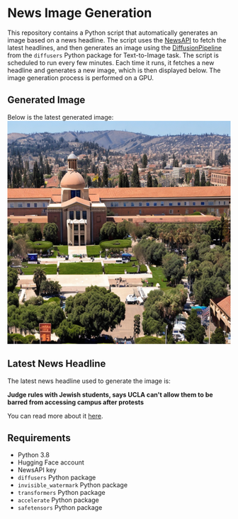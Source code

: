# News Image Generation
This repository contains a Python script that automatically generates an image based on a news headline. The script uses the [NewsAPI](https://newsapi.org/) to fetch the latest headlines, and then generates an image using the [DiffusionPipeline](https://github.com/huggingface/diffusers) from the `diffusers` Python package for Text-to-Image task.
The script is scheduled to run every few minutes. Each time it runs, it fetches a new headline and generates a new image, which is then displayed below. The image generation process is performed on a GPU.

## Generated Image
Below is the latest generated image:
![Generated Image](image.png)

## Latest News Headline
The latest news headline used to generate the image is:

**Judge rules with Jewish students, says UCLA can't allow them to be barred from accessing campus after protests**

You can read more about it [here](https://news.google.com/rss/articles/CBMiugFBVV95cUxPMGVuWHlBbUxWMUs4ZjRWUGdhT1hhWDRMbXozVVNUMjM0YmFGSkdlUllVbHM5cnY3VnNyWGQwSDNHWWJRYnZZT2VkbkhsTGF3V0hjSVVQVUNJVTZLYWJRSFhKUUVlOEd0TnB1LXVOcXpTejRwaUtIamVaQ2xBY29tZmFBRTlVeXV3eFhvRGdVSHlhb0dCTnl6TmgwMWo0NERWNHFldFdEX3RncEFhb0g0R2E2YmV4SlNDTlHSAVZBVV95cUxNaGJLQnRuS2VyR1BUSFhOSG03cS0wSlNJRUhBS2hEVFdvR0xwRUxEaEltWHotLUZBUVRJSUtjY1JlajZEdTRGYy11SjI4WDVQQlJyOWVGQQ?oc=5).

## Requirements
- Python 3.8
- Hugging Face account
- NewsAPI key
- `diffusers` Python package
- `invisible_watermark` Python package
- `transformers` Python package
- `accelerate` Python package
- `safetensors` Python package
